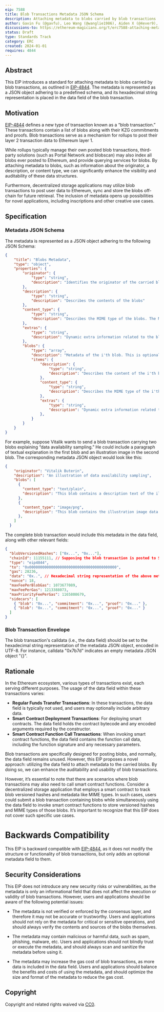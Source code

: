 ```yaml
---
eip: 7588
title: Blob Transactions Metadata JSON Schema
description: Attaching metadata to blobs carried by blob transactions
author: Gavin Fu (@gavfu), Leo Wang (@wanglie1986), Aiden X (@4ever9), Bova Chen (@appoipp)
discussions-to: https://ethereum-magicians.org/t/erc7588-attaching-metadata-to-blobs-carried-by-blob-transactions/17873
status: Draft
type: Standards Track
category: ERC
created: 2024-01-01
requires: 4844
---
```


## Abstract

This EIP introduces a standard for attaching metadata to blobs carried by blob transactions, as outlined in [EIP-4844](./eip-4844.md). The metadata is represented as a JSON object adhering to a predefined schema, and its hexadecimal string representation is placed in the data field of the blob transaction.

## Motivation

[EIP-4844](./eip-4844.md) defines a new type of transaction known as a “blob transaction.” These transactions contain a list of blobs along with their KZG commitments and proofs. Blob transactions serve as a mechanism for rollups to post their layer 2 transaction data to Ethereum layer 1.

While rollups typically manage their own posted blob transactions, third-party solutions (such as Portal Network and blobscan) may also index all blobs ever posted to Ethereum, and provide querying services for blobs. By attaching metadata to blobs, such as information about the originator, a description, or content type, we can significantly enhance the visibility and auditability of these data structures.

Furthermore, decentralized storage applications may utilize blob transactions to post user data to Ethereum, sync and store the blobs off-chain for future retrieval. The inclusion of metadata opens up possibilities for novel applications, including inscriptions and other creative use cases.


## Specification

### Metadata JSON Schema

The metadata is represented as a JSON object adhering to the following JSON Schema:

```json
{
    "title": "Blobs Metadata",
    "type": "object",
    "properties": {
        "originator": {
            "type": "string",
            "description": "Identifies the originator of the carried blobs"
        },
        "description": {
            "type": "string",
            "description": "Describes the contents of the blobs"
        },
        "content_type": {
            "type": "string",
            "description": "Describes the MIME type of the blobs. The MIME type should be defined in RFC 2046 (https://www.rfc-editor.org/rfc/rfc2046)"
        },
        "extras": {
            "type": "string",
            "description": "Dynamic extra information related to the blobs"
        },
        "blobs": {
            "type": "array",
            "description": "Metadata of the i'th blob. This is optional and overlays the upper level properties if provided",
            "items": {
                "description": {
                    "type": "string",
                    "description": "Describes the content of the i'th blob"
                },
                "content_type": {
                    "type": "string",
                    "description": "Describes the MIME type of the i'th blob. The MIME type should be defined in RFC 2046 (https://www.rfc-editor.org/rfc/rfc2046)"
                },
                "extras": {
                    "type": "string",
                    "description": "Dynamic extra information related to the i'th blob"
                },
            }
        }
    }
}
```

For example, suppose Vitalik wants to send a blob transaction carrying two blobs explaining “data availability sampling.” He could include a paragraph of textual explanation in the first blob and an illustration image in the second blob. The corresponding metadata JSON object would look like this:

```json
{
    "originator": "Vitalik Buterin",
    "description": "An illustration of data availability sampling",
    "blobs": [
      {
        "content_type": "text/plain",
        "description": "This blob contains a description text of the illustration."
      },
      {
        "content_type": "image/png",
        "description": "This blob contains the illustration image data in base64 format. It's a hexadecimal RFC 2397 (https://www.rfc-editor.org/rfc/rfc2397) data URL string."
      },
    ]
  }
```

The complete blob transaction would include this metadata in the data field, along with other relevant fields:

```json
{
  "blobVersionedHashes": ["0x...", "0x..."],
  "chainId": 11155111, // Supposing the blob transaction is posted to Sepolia
  "type": "eip4844",
  "to": "0x0000000000000000000000000000000000000000",
  "gas": 28236,
  "data": "0x..", // Hexadecimal string representation of the above metadata JSON object
  "nonce": 18,
  "maxFeePerBlobGas": 1073677089,
  "maxFeePerGas": 1213388073,
  "maxPriorityFeePerGas": 1165808679,
  "sidecars": [
    { "blob": "0x...", "commitment": "0x...", "proof": "0x..." },
    { "blob": "0x...", "commitment": "0x...", "proof": "0x..." }
  ]
}
```

### Blob Transaction Envelope

The blob transaction's calldata (i.e., the data field) should be set to the hexadecimal string representation of the metadata JSON object, encoded in UTF-8. For instance, calldata "0x7b7d" indicates an empty metadata JSON object "{}".

## Rationale

In the Ethereum ecosystem, various types of transactions exist, each serving different purposes. The usage of the data field within these transactions varies:

- **Regular Funds Transfer Transactions**:
In these transactions, the data field is typically not used, and users may optionally include arbitrary data.
- **Smart Contract Deployment Transactions**:
For deploying smart contracts. The data field holds the contract bytecode and any encoded arguments required by the constructor.
- **Smart Contract Function Call Transactions**:
When invoking smart contract functions, the data field contains the function call data, including the function signature and any necessary parameters.

Blob transactions are specifically designed for posting blobs, and normally, the data field remains unused. However, this EIP proposes a novel approach: utilizing the data field to attach metadata to the carried blobs. By doing so, we can enhance the auditability and usability of blob transactions.

However, it’s essential to note that there are scenarios where blob transactions may also need to call smart contract functions. Consider a decentralized storage application that employs a smart contract to track blob versioned hashes and metadata like MIME types. In such cases, users could submit a blob transaction containing blobs while simultaneously using the data field to invoke smart contract functions to store versioned hashes and MIME types of those blobs. It’s important to recognize that this EIP does not cover such specific use cases.


# Backwards Compatibility

This EIP is backward compatible with [EIP-4844](./eip-4844.md), as it does not modify the structure or functionality of blob transactions, but only adds an optional metadata field to them.

## Security Considerations

This EIP does not introduce any new security risks or vulnerabilities, as the metadata is only an informational field that does not affect the execution or validity of blob transactions. However, users and applications should be aware of the following potential issues:

- The metadata is not verified or enforced by the consensus layer, and therefore it may not be accurate or trustworthy. Users and applications should not rely on the metadata for critical or sensitive operations, and should always verify the contents and sources of the blobs themselves.

- The metadata may contain malicious or harmful data, such as spam, phishing, malware, etc. Users and applications should not blindly trust or execute the metadata, and should always scan and sanitize the metadata before using it.

- The metadata may increase the gas cost of blob transactions, as more data is included in the data field. Users and applications should balance the benefits and costs of using the metadata, and should optimize the size and format of the metadata to reduce the gas cost.

## Copyright

Copyright and related rights waived via [CC0](../LICENSE.md).